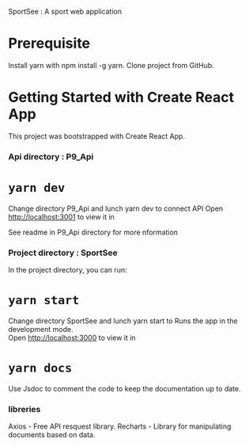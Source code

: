 SportSee : A sport web application

# Prerequisite
Install yarn with npm install -g yarn.
Clone project from GitHub.
    
# Getting Started with Create React App
This project was bootstrapped with Create React App.

### Api directory : P9_Api
    
# `yarn dev`
Change directory P9_Api and lunch yarn dev to connect API
Open [http://localhost:3001](http://localhost:3001) to view it in

See readme in P9_Api directory for more nformation

### Project directory : SportSee
In the project directory, you can run:

# `yarn start`
Change directory SportSee and lunch yarn start to Runs the app in the development mode.\
Open [http://localhost:3000](http://localhost:3000) to view it in 

# `yarn docs`
Use Jsdoc to comment the code to keep the documentation up to date.

### libreries

Axios - Free API resquest library.
Recharts - Library for manipulating documents based on data.